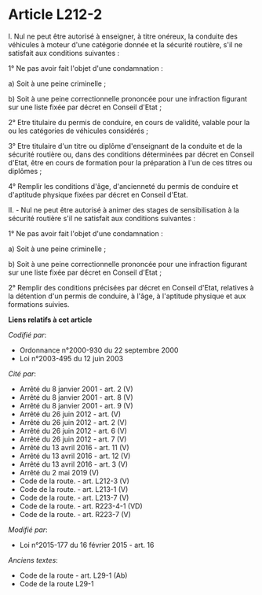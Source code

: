 # Article L212-2

I. Nul ne peut être autorisé à enseigner, à titre onéreux, la conduite des véhicules à moteur d'une catégorie donnée et la
sécurité routière, s'il ne satisfait aux conditions suivantes :

1° Ne pas avoir fait l'objet d'une condamnation :

a) Soit à une peine criminelle ;

b) Soit à une peine correctionnelle prononcée pour une infraction figurant sur une liste fixée par décret en Conseil d'Etat ;

2° Etre titulaire du permis de conduire, en cours de validité, valable pour la ou les catégories de véhicules considérés ;

3° Etre titulaire d'un titre ou diplôme d'enseignant de la conduite et de la sécurité routière ou, dans des conditions
déterminées par décret en Conseil d'Etat, être en cours de formation pour la préparation à l'un de ces titres ou diplômes ;

4° Remplir les conditions d'âge, d'ancienneté du permis de conduire et d'aptitude physique fixées par décret en Conseil
d'Etat.

II. - Nul ne peut être autorisé à animer des stages de sensibilisation à la sécurité routière s'il ne satisfait aux
conditions suivantes :

1° Ne pas avoir fait l'objet d'une condamnation :

a) Soit à une peine criminelle ;

b) Soit à une peine correctionnelle prononcée pour une infraction figurant sur une liste fixée par décret en Conseil d'Etat ;

2° Remplir des conditions précisées par décret en Conseil d'Etat, relatives à la détention d'un permis de conduire, à l'âge,
à l'aptitude physique et aux formations suivies.

**Liens relatifs à cet article**

_Codifié par_:

  - Ordonnance n°2000-930 du 22 septembre 2000
  - Loi n°2003-495 du 12 juin 2003

_Cité par_:

  - Arrêté du 8 janvier 2001 - art. 2 (V)
  - Arrêté du 8 janvier 2001 - art. 8 (V)
  - Arrêté du 8 janvier 2001 - art. 9 (V)
  - Arrêté du 26 juin 2012 - art. (V)
  - Arrêté du 26 juin 2012 - art. 2 (V)
  - Arrêté du 26 juin 2012 - art. 6 (V)
  - Arrêté du 26 juin 2012 - art. 7 (V)
  - Arrêté du 13 avril 2016 - art. 11 (V)
  - Arrêté du 13 avril 2016 - art. 12 (V)
  - Arrêté du 13 avril 2016 - art. 3 (V)
  - Arrêté du 2 mai 2019 (V)
  - Code de la route. - art. L212-3 (V)
  - Code de la route. - art. L213-1 (V)
  - Code de la route. - art. L213-7 (V)
  - Code de la route. - art. R223-4-1 (VD)
  - Code de la route. - art. R223-7 (V)

_Modifié par_:

  - Loi n°2015-177 du 16 février 2015 - art. 16

_Anciens textes_:

  - Code de la route - art. L29-1 (Ab)
  - Code de la route L29-1
